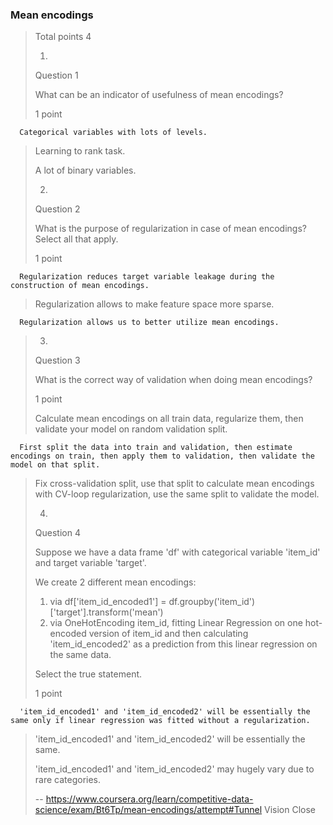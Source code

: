 ### Mean encodings
> 
> Total points 4
> 
> 1.
> 
> Question 1
> 
> What can be an indicator of usefulness of mean encodings?
> 
> 1 point
> 

      Categorical variables with lots of levels. 
> 
>  Learning to rank task. 
> 
>  A lot of binary variables. 
> 
> 2.
> 
> Question 2
> 
> What is the purpose of regularization in case of mean encodings? Select all that apply.
> 
> 1 point
> 

      Regularization reduces target variable leakage during the construction of mean encodings. 
> 
>  Regularization allows to make feature space more sparse. 
> 

      Regularization allows us to better utilize mean encodings. 
> 
> 3.
> 
> Question 3
> 
> What is the correct way of validation when doing mean encodings?
> 
> 1 point
> 
>  Calculate mean encodings on all train data, regularize them, then validate your model on random validation split. 
> 

      First split the data into train and validation, then estimate encodings on train, then apply them to validation, then validate the model on that split. 
> 
>  Fix cross-validation split, use that split to calculate mean encodings with CV-loop regularization, use the same split to validate the model. 
> 
> 4.
> 
> Question 4
> 
> Suppose we have a data frame 'df' with categorical variable 'item_id' and target variable 'target'.
> 
> We create 2 different mean encodings:
> 
> 1.  via df['item_id_encoded1'] = df.groupby('item_id')['target'].transform('mean')
> 2.  via OneHotEncoding item_id, fitting Linear Regression on one hot-encoded version of item_id and then calculating 'item_id_encoded2' as a prediction from this linear regression on the same data.
> 
> Select the true statement.
> 
> 1 point
> 

      'item_id_encoded1' and 'item_id_encoded2' will be essentially the same only if linear regression was fitted without a regularization. 
> 
>  'item_id_encoded1' and 'item_id_encoded2' will be essentially the same. 
> 
>  'item_id_encoded1' and 'item_id_encoded2' may hugely vary due to rare categories.
>
> -- https://www.coursera.org/learn/competitive-data-science/exam/Bt6Tp/mean-encodings/attempt#Tunnel Vision Close
